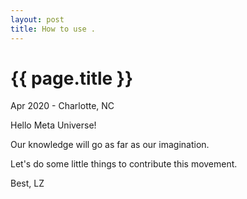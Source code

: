 ```yaml
---
layout: post
title: How to use .
---
```


{{ page.title }}
================

<p class="meta">Apr 2020 - Charlotte, NC</p>


Hello Meta Universe!

Our knowledge will go as far as our imagination.

Let's do some little things to contribute this movement.

Best,
LZ
